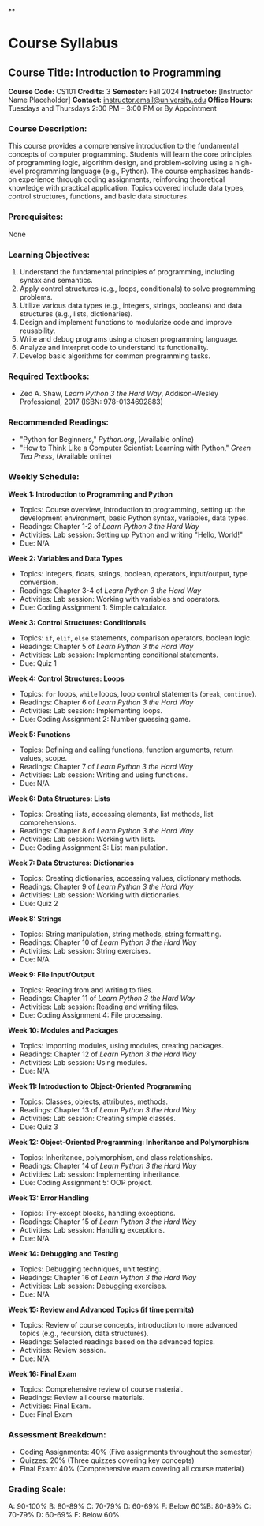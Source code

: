**
# Course Syllabus
## Course Title: Introduction to Programming
**Course Code:** CS101
**Credits:** 3
**Semester:** Fall 2024
**Instructor:** [Instructor Name Placeholder]
**Contact:** instructor.email@university.edu
**Office Hours:** Tuesdays and Thursdays 2:00 PM - 3:00 PM or By Appointment

### Course Description:
This course provides a comprehensive introduction to the fundamental concepts of computer programming. Students will learn the core principles of programming logic, algorithm design, and problem-solving using a high-level programming language (e.g., Python). The course emphasizes hands-on experience through coding assignments, reinforcing theoretical knowledge with practical application. Topics covered include data types, control structures, functions, and basic data structures.

### Prerequisites:
None

### Learning Objectives:
1.  Understand the fundamental principles of programming, including syntax and semantics.
2.  Apply control structures (e.g., loops, conditionals) to solve programming problems.
3.  Utilize various data types (e.g., integers, strings, booleans) and data structures (e.g., lists, dictionaries).
4.  Design and implement functions to modularize code and improve reusability.
5.  Write and debug programs using a chosen programming language.
6.  Analyze and interpret code to understand its functionality.
7.  Develop basic algorithms for common programming tasks.

### Required Textbooks:
-   Zed A. Shaw, *Learn Python 3 the Hard Way*, Addison-Wesley Professional, 2017 (ISBN: 978-0134692883)

### Recommended Readings:
-   "Python for Beginners," *Python.org*, (Available online)
-   "How to Think Like a Computer Scientist: Learning with Python," *Green Tea Press*, (Available online)

### Weekly Schedule:
**Week 1: Introduction to Programming and Python**
-   Topics: Course overview, introduction to programming, setting up the development environment, basic Python syntax, variables, data types.
-   Readings: Chapter 1-2 of *Learn Python 3 the Hard Way*
-   Activities: Lab session: Setting up Python and writing "Hello, World!"
-   Due: N/A

**Week 2: Variables and Data Types**
-   Topics: Integers, floats, strings, boolean, operators, input/output, type conversion.
-   Readings: Chapter 3-4 of *Learn Python 3 the Hard Way*
-   Activities: Lab session: Working with variables and operators.
-   Due: Coding Assignment 1: Simple calculator.

**Week 3: Control Structures: Conditionals**
-   Topics: `if`, `elif`, `else` statements, comparison operators, boolean logic.
-   Readings: Chapter 5 of *Learn Python 3 the Hard Way*
-   Activities: Lab session: Implementing conditional statements.
-   Due: Quiz 1

**Week 4: Control Structures: Loops**
-   Topics: `for` loops, `while` loops, loop control statements (`break`, `continue`).
-   Readings: Chapter 6 of *Learn Python 3 the Hard Way*
-   Activities: Lab session: Implementing loops.
-   Due: Coding Assignment 2: Number guessing game.

**Week 5: Functions**
-   Topics: Defining and calling functions, function arguments, return values, scope.
-   Readings: Chapter 7 of *Learn Python 3 the Hard Way*
-   Activities: Lab session: Writing and using functions.
-   Due: N/A

**Week 6: Data Structures: Lists**
-   Topics: Creating lists, accessing elements, list methods, list comprehensions.
-   Readings: Chapter 8 of *Learn Python 3 the Hard Way*
-   Activities: Lab session: Working with lists.
-   Due: Coding Assignment 3: List manipulation.

**Week 7: Data Structures: Dictionaries**
-   Topics: Creating dictionaries, accessing values, dictionary methods.
-   Readings: Chapter 9 of *Learn Python 3 the Hard Way*
-   Activities: Lab session: Working with dictionaries.
-   Due: Quiz 2

**Week 8: Strings**
-   Topics: String manipulation, string methods, string formatting.
-   Readings: Chapter 10 of *Learn Python 3 the Hard Way*
-   Activities: Lab session: String exercises.
-   Due: N/A

**Week 9: File Input/Output**
-   Topics: Reading from and writing to files.
-   Readings: Chapter 11 of *Learn Python 3 the Hard Way*
-   Activities: Lab session: Reading and writing files.
-   Due: Coding Assignment 4: File processing.

**Week 10: Modules and Packages**
-   Topics: Importing modules, using modules, creating packages.
-   Readings: Chapter 12 of *Learn Python 3 the Hard Way*
-   Activities: Lab session: Using modules.
-   Due: N/A

**Week 11: Introduction to Object-Oriented Programming**
-   Topics: Classes, objects, attributes, methods.
-   Readings: Chapter 13 of *Learn Python 3 the Hard Way*
-   Activities: Lab session: Creating simple classes.
-   Due: Quiz 3

**Week 12: Object-Oriented Programming: Inheritance and Polymorphism**
-   Topics: Inheritance, polymorphism, and class relationships.
-   Readings: Chapter 14 of *Learn Python 3 the Hard Way*
-   Activities: Lab session: Implementing inheritance.
-   Due: Coding Assignment 5: OOP project.

**Week 13: Error Handling**
-   Topics: Try-except blocks, handling exceptions.
-   Readings: Chapter 15 of *Learn Python 3 the Hard Way*
-   Activities: Lab session: Handling exceptions.
-   Due: N/A

**Week 14: Debugging and Testing**
-   Topics: Debugging techniques, unit testing.
-   Readings: Chapter 16 of *Learn Python 3 the Hard Way*
-   Activities: Lab session: Debugging exercises.
-   Due: N/A

**Week 15: Review and Advanced Topics (if time permits)**
-   Topics: Review of course concepts, introduction to more advanced topics (e.g., recursion, data structures).
-   Readings: Selected readings based on the advanced topics.
-   Activities: Review session.
-   Due: N/A

**Week 16: Final Exam**
-   Topics: Comprehensive review of course material.
-   Readings: Review all course materials.
-   Activities: Final Exam.
-   Due: Final Exam

### Assessment Breakdown:
-   Coding Assignments: 40% (Five assignments throughout the semester)
-   Quizzes: 20% (Three quizzes covering key concepts)
-   Final Exam: 40% (Comprehensive exam covering all course material)

### Grading Scale:
A: 90-100%
B: 80-89%
C: 70-79%
D: 60-69%
F: Below 60%B: 80-89%
C: 70-79%
D: 60-69%
F: Below 60%